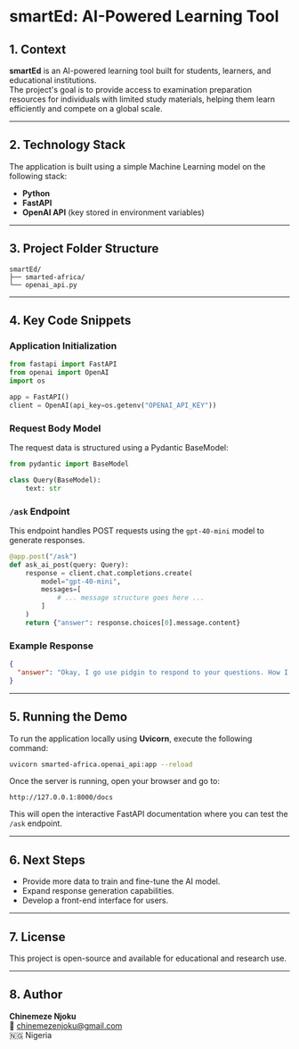 # smartEd: AI-Powered Learning Tool

## 1. Context
**smartEd** is an AI-powered learning tool built for students, learners, and educational institutions.  
The project's goal is to provide access to examination preparation resources for individuals with limited study materials, helping them learn efficiently and compete on a global scale.

---

## 2. Technology Stack
The application is built using a simple Machine Learning model on the following stack:

- **Python**
- **FastAPI**
- **OpenAI API** (key stored in environment variables)

---

## 3. Project Folder Structure
```
smartEd/
├── smarted-africa/
└── openai_api.py
```

---

## 4. Key Code Snippets

### Application Initialization
```python
from fastapi import FastAPI
from openai import OpenAI
import os

app = FastAPI()
client = OpenAI(api_key=os.getenv("OPENAI_API_KEY"))
```

### Request Body Model
The request data is structured using a Pydantic BaseModel:
```python
from pydantic import BaseModel

class Query(BaseModel):
    text: str
```

### `/ask` Endpoint
This endpoint handles POST requests using the `gpt-40-mini` model to generate responses.
```python
@app.post("/ask")
def ask_ai_post(query: Query):
    response = client.chat.completions.create(
        model="gpt-40-mini",
        messages=[
            # ... message structure goes here ...
        ]
    )
    return {"answer": response.choices[0].message.content}
```

### Example Response
```json
{
  "answer": "Okay, I go use pidgin to respond to your questions. How I fit help you today?"
}
```

---

## 5. Running the Demo
To run the application locally using **Uvicorn**, execute the following command:

```bash
uvicorn smarted-africa.openai_api:app --reload
```

Once the server is running, open your browser and go to:
```
http://127.0.0.1:8000/docs
```

This will open the interactive FastAPI documentation where you can test the `/ask` endpoint.

---

## 6. Next Steps
- Provide more data to train and fine-tune the AI model.
- Expand response generation capabilities.
- Develop a front-end interface for users.

---

## 7. License
This project is open-source and available for educational and research use.

---

## 8. Author
**Chinemeze Njoku**  
📧 chinemezenjoku@gmail.com  
🇳🇬 Nigeria
